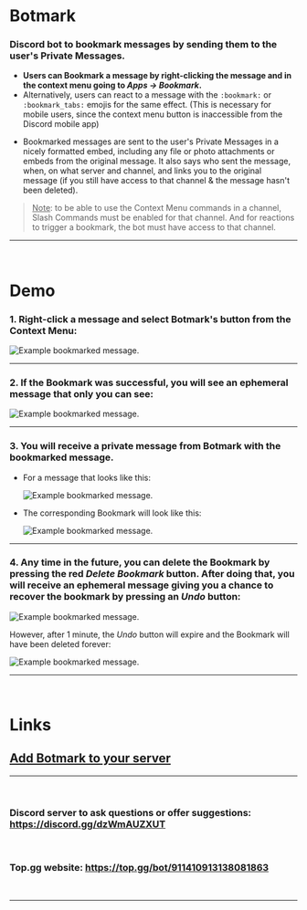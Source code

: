 <!--
 * @file README.md
 * @author Izan Cuetara Diez (a.k.a. Unstavle)
 * @version v2.0 | 2022-08-06
 * @fileoverview Botmark's README
-->

# Botmark

### Discord bot to bookmark messages by sending them to the user's Private Messages.

* **Users can Bookmark a message by right-clicking the message and in the context menu going to *Apps -> Bookmark*.**
* Alternatively, users can react to a message with the `:bookmark:` or `:bookmark_tabs:` emojis for the same effect. (This is necessary for mobile users, since the context menu button is inaccessible from the Discord mobile app)


- Bookmarked messages are sent to the user's Private Messages in a nicely formatted embed, including any file or photo attachments or embeds from the original message. It also says who sent the message, when, on what server and channel, and links you to the original message (if you still have access to that channel & the message hasn't been deleted).

> <u>Note</u>: to be able to use the Context Menu commands in a channel, Slash Commands must be enabled for that channel. And for reactions to trigger a bookmark, the bot must have access to that channel.

***

<br/>

# Demo

### 1. Right-click a message and select Botmark's button from the Context Menu:

![Example bookmarked message.](https://github.com/Unstavle/botmark/blob/develop/docs/images/botmark_context_menu.png?raw=true)

***

### 2. If the Bookmark was successful, you will see an ephemeral message that only you can see:

![Example bookmarked message.](https://github.com/Unstavle/botmark/blob/develop/docs/images/botmark_confirmation.png?raw=true)

***

### 3. You will receive a private message from Botmark with the bookmarked message.

- For a message that looks like this:

	![Example bookmarked message.](https://github.com/Unstavle/botmark/blob/develop/docs/images/botmark_sample_message.png?raw=true)

- The corresponding Bookmark will look like this:

	![Example bookmarked message.](https://github.com/Unstavle/botmark/blob/develop/docs/images/botmark_sample_bookmark.png?raw=true)

***

### 4. Any time in the future, you can delete the Bookmark by pressing the red *Delete Bookmark* button. After doing that, you will receive an ephemeral message giving you a chance to recover the bookmark by pressing an *Undo* button:

![Example bookmarked message.](https://github.com/Unstavle/botmark/blob/develop/docs/images/botmark_message_deleted.png?raw=true)

However, after 1 minute, the *Undo* button will expire and the Bookmark will have been deleted forever:

![Example bookmarked message.](https://github.com/Unstavle/botmark/blob/develop/docs/images/botmark_message_deleted_expired.png?raw=true)

***
<br/>

# Links
## [**<u>Add Botmark to your server</u>**](https://discord.com/api/oauth2/authorize?client_id=911410913138081863&permissions=66560&scope=applications.commands%20bot)

***
<br/>

### **Discord server** to ask questions or offer suggestions: https://discord.gg/dzWmAUZXUT

<br/>

### **Top.gg** website: https://top.gg/bot/911410913138081863

<br/>

***